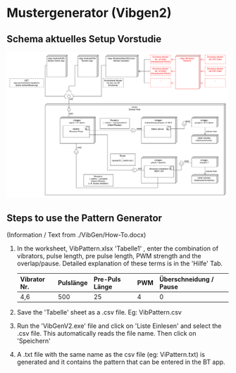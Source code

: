 # Mustergenerator (Vibgen2)

## Schema aktuelles Setup Vorstudie
![Kontext in Setup Vorstudie](./documentation/images/mitmed_overview_backend_vibgen.png)

## Steps to use the Pattern Generator
(Information / Text from ./VibGen/How-To.docx)
1. In the worksheet, VibPattern.xlsx 'Tabelle1' , enter the combination of vibrators, pulse length, pre pulse length, PWM strength and the overlap/pause. Detailed explanation of these terms is in the 'Hilfe' Tab.

    | Vibrator Nr. | Pulslänge | Pre-Puls Länge | PWM | Überschneidung / Pause |
    |----------|----------|----------|----------|----------|
    |   4,6   |   500   |   25   |   4   |   0   |

2. Save the 'Tabelle' sheet as a .csv file. Eg: VibPattern.csv
3. Run the 'VibGenV2.exe' file and click on 'Liste Einlesen' and select the .csv file.  This automatically reads the file name. Then click on 'Speichern'
4. A .txt file with the same name as the csv file (eg: ViPattern.txt) is generated and it contains the pattern that can be entered in the BT app. 


